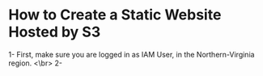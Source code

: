# How to Create a Static Website Hosted by S3
1- First, make sure you are logged in as IAM User, in the Northern-Virginia region. <\br>
2- 
